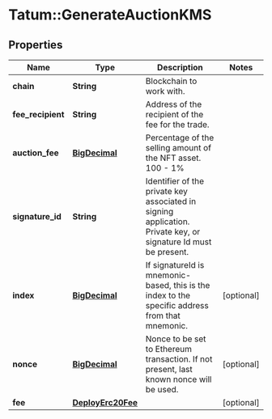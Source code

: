 # Tatum::GenerateAuctionKMS

## Properties
Name | Type | Description | Notes
------------ | ------------- | ------------- | -------------
**chain** | **String** | Blockchain to work with. | 
**fee_recipient** | **String** | Address of the recipient of the fee for the trade. | 
**auction_fee** | [**BigDecimal**](BigDecimal.md) | Percentage of the selling amount of the NFT asset. 100 - 1% | 
**signature_id** | **String** | Identifier of the private key associated in signing application. Private key, or signature Id must be present. | 
**index** | [**BigDecimal**](BigDecimal.md) | If signatureId is mnemonic-based, this is the index to the specific address from that mnemonic. | [optional] 
**nonce** | [**BigDecimal**](BigDecimal.md) | Nonce to be set to Ethereum transaction. If not present, last known nonce will be used. | [optional] 
**fee** | [**DeployErc20Fee**](DeployErc20Fee.md) |  | [optional] 

